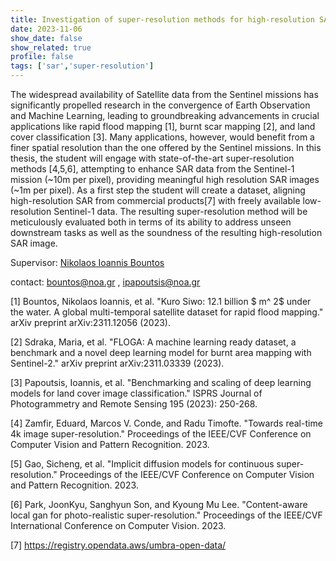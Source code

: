 ```yaml
---
title: Investigation of super-resolution methods for high-resolution SAR imagery
date: 2023-11-06
show_date: false
show_related: true
profile: false
tags: ['sar','super-resolution']
---
```


The widespread availability of Satellite data from the Sentinel missions has significantly propelled research in the convergence  of Earth Observation and Machine Learning, leading to groundbreaking advancements in crucial applications like rapid flood mapping [1], burnt scar mapping [2], and land cover classification [3]. Many applications, however, would benefit from a finer spatial resolution than the one offered by the Sentinel missions. In this thesis, the student will engage with state-of-the-art super-resolution methods [4,5,6], attempting to enhance SAR data from the Sentinel-1 mission (~10m per pixel), providing meaningful high resolution SAR images (~1m per pixel). As a first step the student will create a dataset, aligning high-resolution SAR from commercial products[7] with freely available low-resolution Sentinel-1 data. The resulting super-resolution method will be meticulously evaluated both in terms of its ability to address unseen downstream tasks as well as the soundness of the resulting high-resolution SAR image.

Supervisor: [Nikolaos Ioannis Bountos](https://orion-ai-lab.github.io/author/nikolaos-ioannis-bountos/)

contact: bountos@noa.gr , ipapoutsis@noa.gr

[1] Bountos, Nikolaos Ioannis, et al. "Kuro Siwo: 12.1 billion $ m^ 2$ under the water. A global multi-temporal satellite dataset for rapid flood mapping." arXiv preprint arXiv:2311.12056 (2023).

[2] Sdraka, Maria, et al. "FLOGA: A machine learning ready dataset, a benchmark and a novel deep learning model for burnt area mapping with Sentinel-2." arXiv preprint arXiv:2311.03339 (2023).

[3] Papoutsis, Ioannis, et al. "Benchmarking and scaling of deep learning models for land cover image classification." ISPRS Journal of Photogrammetry and Remote Sensing 195 (2023): 250-268.

[4] Zamfir, Eduard, Marcos V. Conde, and Radu Timofte. "Towards real-time 4k image super-resolution." Proceedings of the IEEE/CVF Conference on Computer Vision and Pattern Recognition. 2023.

[5] Gao, Sicheng, et al. "Implicit diffusion models for continuous super-resolution." Proceedings of the IEEE/CVF Conference on Computer Vision and Pattern Recognition. 2023.

[6] Park, JoonKyu, Sanghyun Son, and Kyoung Mu Lee. "Content-aware local gan for photo-realistic super-resolution." Proceedings of the IEEE/CVF International Conference on Computer Vision. 2023.

[7] https://registry.opendata.aws/umbra-open-data/
